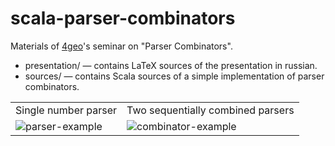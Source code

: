 # scala-parser-combinators #

Materials of [4geo](https://github.com/4geo/)'s seminar on "Parser Combinators".

* presentation/ — contains LaTeX sources of the presentation in
  russian.
* sources/ — contains Scala sources of a simple implementation of
  parser combinators.

<table>
  <tr>
    <td>Single number parser</td>
    <td>Two sequentially combined parsers</td>
  </tr>
  <tr>
    <td><img src="https://raw.github.com/rexim/scala-parser-combinators/master/parser-example.png" alt="parser-example" /></td>
    <td><img src="https://raw.github.com/rexim/scala-parser-combinators/master/combinator-example.png" alt="combinator-example" /></td>
  </tr>
</table>
